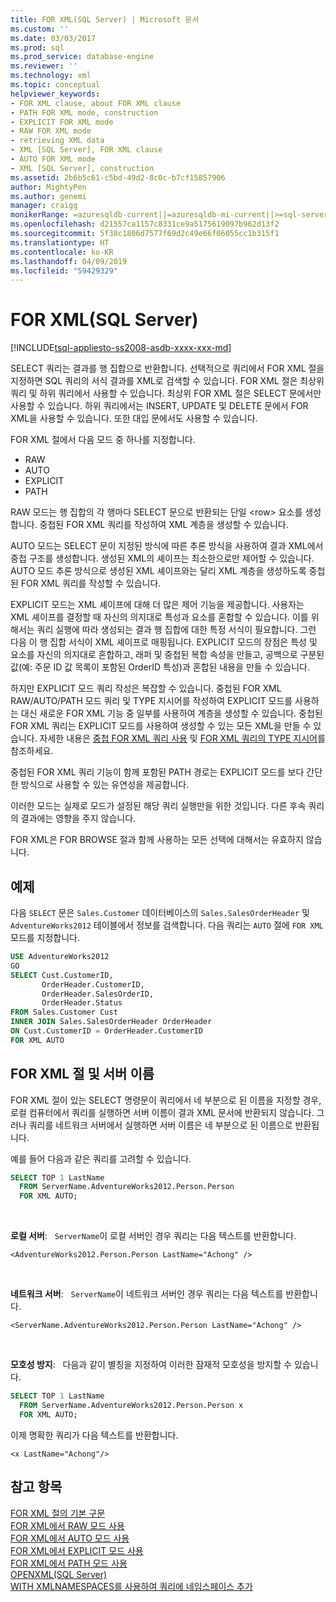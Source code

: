 ```yaml
---
title: FOR XML(SQL Server) | Microsoft 문서
ms.custom: ''
ms.date: 03/03/2017
ms.prod: sql
ms.prod_service: database-engine
ms.reviewer: ''
ms.technology: xml
ms.topic: conceptual
helpviewer_keywords:
- FOR XML clause, about FOR XML clause
- PATH FOR XML mode, construction
- EXPLICIT FOR XML mode
- RAW FOR XML mode
- retrieving XML data
- XML [SQL Server], FOR XML clause
- AUTO FOR XML mode
- XML [SQL Server], construction
ms.assetid: 2b6b5c61-c5bd-49d2-8c0c-b7cf15857906
author: MightyPen
ms.author: genemi
manager: craigg
monikerRange: =azuresqldb-current||=azuresqldb-mi-current||>=sql-server-2016||>=sql-server-linux-2017||=sqlallproducts-allversions
ms.openlocfilehash: d21557ca1157c8331ce9a5175619097b962d13f2
ms.sourcegitcommit: 5f38c1806d7577f69d2c49e66f06055cc1b315f1
ms.translationtype: HT
ms.contentlocale: ko-KR
ms.lasthandoff: 04/09/2019
ms.locfileid: "59429329"
---
```

# <a name="for-xml-sql-server"></a>FOR XML(SQL Server)

[!INCLUDE[tsql-appliesto-ss2008-asdb-xxxx-xxx-md](../../includes/tsql-appliesto-ss2008-asdb-xxxx-xxx-md.md)]

SELECT 쿼리는 결과를 행 집합으로 반환합니다. 선택적으로 쿼리에서 FOR XML 절을 지정하면 SQL 쿼리의 서식 결과를 XML로 검색할 수 있습니다. FOR XML 절은 최상위 쿼리 및 하위 쿼리에서 사용할 수 있습니다. 최상위 FOR XML 절은 SELECT 문에서만 사용할 수 있습니다. 하위 쿼리에서는 INSERT, UPDATE 및 DELETE 문에서 FOR XML을 사용할 수 있습니다. 또한 대입 문에서도 사용할 수 있습니다.

FOR XML 절에서 다음 모드 중 하나를 지정합니다.

- RAW
- AUTO
- EXPLICIT
- PATH

RAW 모드는 행 집합의 각 행마다 SELECT 문으로 반환되는 단일 \<row> 요소를 생성합니다. 중첩된 FOR XML 쿼리를 작성하여 XML 계층을 생성할 수 있습니다.

AUTO 모드는 SELECT 문이 지정된 방식에 따른 추론 방식을 사용하여 결과 XML에서 중첩 구조를 생성합니다. 생성된 XML의 셰이프는 최소한으로만 제어할 수 있습니다. AUTO 모드 추론 방식으로 생성된 XML 셰이프와는 달리 XML 계층을 생성하도록 중첩된 FOR XML 쿼리를 작성할 수 있습니다.

EXPLICIT 모드는 XML 셰이프에 대해 더 많은 제어 기능을 제공합니다. 사용자는 XML 셰이프를 결정할 때 자신의 의지대로 특성과 요소를 혼합할 수 있습니다. 이를 위해서는 쿼리 실행에 따라 생성되는 결과 행 집합에 대한 특정 서식이 필요합니다. 그런 다음 이 행 집합 서식이 XML 셰이프로 매핑됩니다. EXPLICIT 모드의 장점은 특성 및 요소를 자신의 의지대로 혼합하고, 래퍼 및 중첩된 복합 속성을 만들고, 공백으로 구분된 값(예: 주문 ID 값 목록이 포함된 OrderID 특성)과 혼합된 내용을 만들 수 있습니다.

하지만 EXPLICIT 모드 쿼리 작성은 복잡할 수 있습니다. 중첩된 FOR XML RAW/AUTO/PATH 모드 쿼리 및 TYPE 지시어를 작성하여 EXPLICIT 모드를 사용하는 대신 새로운 FOR XML 기능 중 일부를 사용하여 계층을 생성할 수 있습니다. 중첩된 FOR XML 쿼리는 EXPLICIT 모드를 사용하여 생성할 수 있는 모든 XML을 만들 수 있습니다. 자세한 내용은 [중첩 FOR XML 쿼리 사용](../../relational-databases/xml/use-nested-for-xml-queries.md) 및 [FOR XML 쿼리의 TYPE 지시어](../../relational-databases/xml/type-directive-in-for-xml-queries.md)를 참조하세요.

중첩된 FOR XML 쿼리 기능이 함께 포함된 PATH 경로는 EXPLICIT 모드를 보다 간단한 방식으로 사용할 수 있는 유연성을 제공합니다.

이러한 모드는 실제로 모드가 설정된 해당 쿼리 실행만을 위한 것입니다. 다른 후속 쿼리의 결과에는 영향을 주지 않습니다.

FOR XML은 FOR BROWSE 절과 함께 사용하는 모든 선택에 대해서는 유효하지 않습니다.

## <a name="example"></a>예제

다음 `SELECT` 문은 `Sales.Customer` 데이터베이스의 `Sales.SalesOrderHeader` 및 `AdventureWorks2012` 테이블에서 정보를 검색합니다. 다음 쿼리는 `AUTO` 절에 `FOR XML` 모드를 지정합니다.

```sql
USE AdventureWorks2012
GO
SELECT Cust.CustomerID,
       OrderHeader.CustomerID,
       OrderHeader.SalesOrderID,
       OrderHeader.Status
FROM Sales.Customer Cust 
INNER JOIN Sales.SalesOrderHeader OrderHeader
ON Cust.CustomerID = OrderHeader.CustomerID
FOR XML AUTO
```

## <a name="the-for-xml-clause-and-server-names"></a>FOR XML 절 및 서버 이름

FOR XML 절이 있는 SELECT 명령문이 쿼리에서 네 부분으로 된 이름을 지정할 경우, 로컬 컴퓨터에서 쿼리를 실행하면 서버 이름이 결과 XML 문서에 반환되지 않습니다. 그러나 쿼리를 네트워크 서버에서 실행하면 서버 이름은 네 부분으로 된 이름으로 반환됩니다.

예를 들어 다음과 같은 쿼리를 고려할 수 있습니다.

```sql
SELECT TOP 1 LastName
  FROM ServerName.AdventureWorks2012.Person.Person
  FOR XML AUTO;
```

&nbsp;

**로컬 서버**: &nbsp; `ServerName`이 로컬 서버인 경우 쿼리는 다음 텍스트를 반환합니다.

```console
<AdventureWorks2012.Person.Person LastName="Achong" />  
```

&nbsp;

**네트워크 서버**: &nbsp; `ServerName`이 네트워크 서버인 경우 쿼리는 다음 텍스트를 반환합니다.

```console
<ServerName.AdventureWorks2012.Person.Person LastName="Achong" />
```

&nbsp;

**모호성 방지**: &nbsp; 다음과 같이 별칭을 지정하여 이러한 잠재적 모호성을 방지할 수 있습니다.

```sql
SELECT TOP 1 LastName
  FROM ServerName.AdventureWorks2012.Person.Person x
  FOR XML AUTO;
```

이제 명확한 쿼리가 다음 텍스트를 반환합니다.

```console
<x LastName="Achong"/>
```

## <a name="see-also"></a>참고 항목

[FOR XML 절의 기본 구문](../../relational-databases/xml/basic-syntax-of-the-for-xml-clause.md)  
[FOR XML에서 RAW 모드 사용](../../relational-databases/xml/use-raw-mode-with-for-xml.md)  
[FOR XML에서 AUTO 모드 사용](../../relational-databases/xml/use-auto-mode-with-for-xml.md)  
[FOR XML에서 EXPLICIT 모드 사용](../../relational-databases/xml/use-explicit-mode-with-for-xml.md)  
[FOR XML에서 PATH 모드 사용](../../relational-databases/xml/use-path-mode-with-for-xml.md)  
[OPENXML&#40;SQL Server&#41;](../../relational-databases/xml/openxml-sql-server.md)  
[WITH XMLNAMESPACES를 사용하여 쿼리에 네임스페이스 추가](../../relational-databases/xml/add-namespaces-to-queries-with-with-xmlnamespaces.md)
